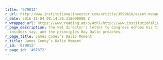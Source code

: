 ```yaml
---
title: '679012'
r_url: http://www.institutionalinvestor.com/article/3598616/asset-management-hedge-funds-and-alternatives/james-comeys-dalio-moment.html
r_date: 2016-11-04 00:14:56.318000000 Z
r_wrapped_url: https://www.reading.am/p/4tR7/http://www.institutionalinvestor.com/article/3598616/asset-management-hedge-funds-and-alternatives/james-comeys-dalio-moment.html
r_page_description: The FBI director’s letter to Congress echoes his time at Bridgewater,
  insiders say, and the principles Ray Dalio preaches.
r_page_title: James Comey’s Dalio Moment
r_title: James Comey’s Dalio Moment
r_id: '679012'
r_page_id: '497372'
---
```


